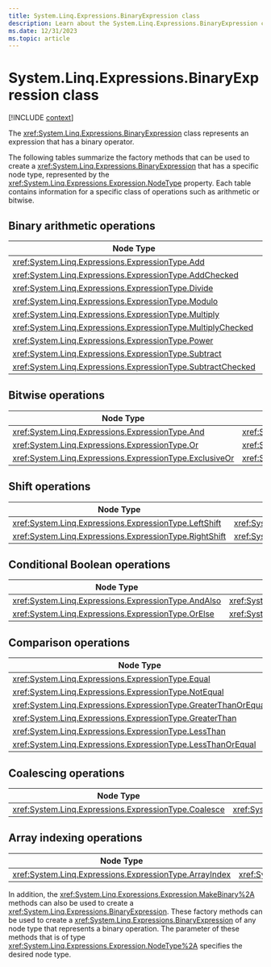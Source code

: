 ```yaml
---
title: System.Linq.Expressions.BinaryExpression class
description: Learn about the System.Linq.Expressions.BinaryExpression class.
ms.date: 12/31/2023
ms.topic: article
---
```

# System.Linq.Expressions.BinaryExpression class

[!INCLUDE [context](includes/context.md)]

The <xref:System.Linq.Expressions.BinaryExpression> class represents an expression that has a binary operator.

The following tables summarize the factory methods that can be used to create a <xref:System.Linq.Expressions.BinaryExpression> that has a specific node type, represented by the <xref:System.Linq.Expressions.Expression.NodeType> property. Each table contains information for a specific class of operations such as arithmetic or bitwise.

## Binary arithmetic operations

|Node Type|Factory Method|
|---------------|--------------------|
|<xref:System.Linq.Expressions.ExpressionType.Add>|<xref:System.Linq.Expressions.Expression.Add%2A>|
|<xref:System.Linq.Expressions.ExpressionType.AddChecked>|<xref:System.Linq.Expressions.Expression.AddChecked%2A>|
|<xref:System.Linq.Expressions.ExpressionType.Divide>|<xref:System.Linq.Expressions.Expression.Divide%2A>|
|<xref:System.Linq.Expressions.ExpressionType.Modulo>|<xref:System.Linq.Expressions.Expression.Modulo%2A>|
|<xref:System.Linq.Expressions.ExpressionType.Multiply>|<xref:System.Linq.Expressions.Expression.Multiply%2A>|
|<xref:System.Linq.Expressions.ExpressionType.MultiplyChecked>|<xref:System.Linq.Expressions.Expression.MultiplyChecked%2A>|
|<xref:System.Linq.Expressions.ExpressionType.Power>|<xref:System.Linq.Expressions.Expression.Power%2A>|
|<xref:System.Linq.Expressions.ExpressionType.Subtract>|<xref:System.Linq.Expressions.Expression.Subtract%2A>|
|<xref:System.Linq.Expressions.ExpressionType.SubtractChecked>|<xref:System.Linq.Expressions.Expression.SubtractChecked%2A>|

## Bitwise operations

|Node Type|Factory Method|
|---------------|--------------------|
|<xref:System.Linq.Expressions.ExpressionType.And>|<xref:System.Linq.Expressions.Expression.And%2A>|
|<xref:System.Linq.Expressions.ExpressionType.Or>|<xref:System.Linq.Expressions.Expression.Or%2A>|
|<xref:System.Linq.Expressions.ExpressionType.ExclusiveOr>|<xref:System.Linq.Expressions.Expression.ExclusiveOr%2A>|

## Shift operations

|Node Type|Factory Method|
|---------------|--------------------|
|<xref:System.Linq.Expressions.ExpressionType.LeftShift>|<xref:System.Linq.Expressions.Expression.LeftShift%2A>|
|<xref:System.Linq.Expressions.ExpressionType.RightShift>|<xref:System.Linq.Expressions.Expression.RightShift%2A>|

## Conditional Boolean operations

|Node Type|Factory Method|
|---------------|--------------------|
|<xref:System.Linq.Expressions.ExpressionType.AndAlso>|<xref:System.Linq.Expressions.Expression.AndAlso%2A>|
|<xref:System.Linq.Expressions.ExpressionType.OrElse>|<xref:System.Linq.Expressions.Expression.OrElse%2A>|

## Comparison operations

|Node Type|Factory Method|
|---------------|--------------------|
|<xref:System.Linq.Expressions.ExpressionType.Equal>|<xref:System.Linq.Expressions.Expression.Equal%2A>|
|<xref:System.Linq.Expressions.ExpressionType.NotEqual>|<xref:System.Linq.Expressions.Expression.NotEqual%2A>|
|<xref:System.Linq.Expressions.ExpressionType.GreaterThanOrEqual>|<xref:System.Linq.Expressions.Expression.GreaterThanOrEqual%2A>|
|<xref:System.Linq.Expressions.ExpressionType.GreaterThan>|<xref:System.Linq.Expressions.Expression.GreaterThan%2A>|
|<xref:System.Linq.Expressions.ExpressionType.LessThan>|<xref:System.Linq.Expressions.Expression.LessThan%2A>|
|<xref:System.Linq.Expressions.ExpressionType.LessThanOrEqual>|<xref:System.Linq.Expressions.Expression.LessThanOrEqual%2A>|

## Coalescing operations

|Node Type|Factory Method|
|---------------|--------------------|
|<xref:System.Linq.Expressions.ExpressionType.Coalesce>|<xref:System.Linq.Expressions.Expression.Coalesce%2A>|

## Array indexing operations

|Node Type|Factory Method|
|---------------|--------------------|
|<xref:System.Linq.Expressions.ExpressionType.ArrayIndex>|<xref:System.Linq.Expressions.Expression.ArrayIndex%2A>|

In addition, the <xref:System.Linq.Expressions.Expression.MakeBinary%2A> methods can also be used to create a <xref:System.Linq.Expressions.BinaryExpression>. These factory methods can be used to create a <xref:System.Linq.Expressions.BinaryExpression> of any node type that represents a binary operation. The parameter of these methods that is of type <xref:System.Linq.Expressions.Expression.NodeType%2A> specifies the desired node type.
